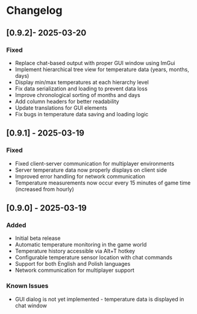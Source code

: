 # Changelog

## [0.9.2]- 2025-03-20
### Fixed
- Replace chat-based output with proper GUI window using ImGui
- Implement hierarchical tree view for temperature data (years, months, days)
- Display min/max temperatures at each hierarchy level
- Fix data serialization and loading to prevent data loss
- Improve chronological sorting of months and days
- Add column headers for better readability
- Update translations for GUI elements
- Fix bugs in temperature data saving and loading logic

## [0.9.1] - 2025-03-19
### Fixed
- Fixed client-server communication for multiplayer environments
- Server temperature data now properly displays on client side
- Improved error handling for network communication
- Temperature measurements now occur every 15 minutes of game time (increased from hourly)

## [0.9.0] - 2025-03-19
### Added
- Initial beta release
- Automatic temperature monitoring in the game world
- Temperature history accessible via Alt+T hotkey
- Configurable temperature sensor location with chat commands
- Support for both English and Polish languages
- Network communication for multiplayer support

### Known Issues
- GUI dialog is not yet implemented - temperature data is displayed in chat window